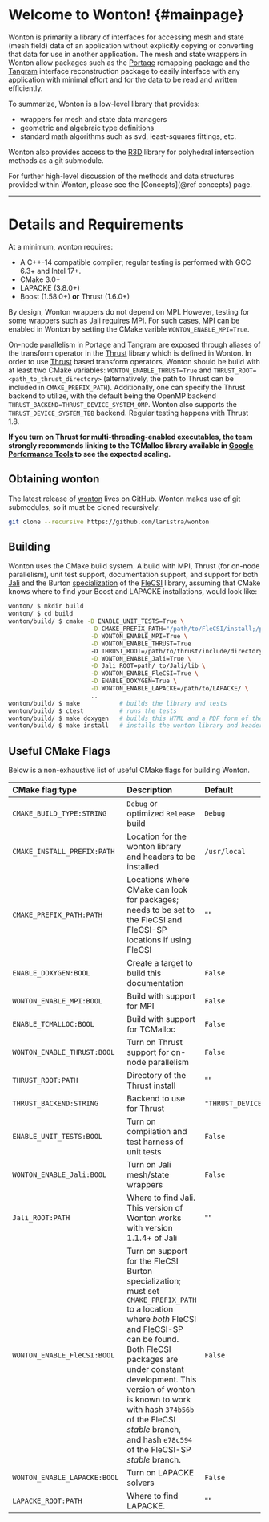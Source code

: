 # Welcome to Wonton!   {#mainpage}

Wonton is primarily a library of interfaces for accessing mesh and state (mesh field) 
data of an application without explicitly copying or converting that data for use 
in another application. The mesh and state wrappers in Wonton allow packages such
as the [Portage](https://github.com/laristra/portage) remapping package and the 
[Tangram](https://github.com/laristra/tangram) interface reconstruction package 
to easily interface with any application with minimal effort and for the data 
to be read and written efficiently.  

To summarize, Wonton is a low-level library that provides:
- wrappers for mesh and state data managers
- geometric and algebraic type definitions 
- standard math algorithms such as svd, least-squares fittings, etc. 

Wonton also provides access to the [R3D](https://github.com/devonmpowell/r3d.git) 
library for polyhedral intersection methods as a git submodule. 

For further high-level discussion of the methods and data structures provided
within Wonton, please see the [Concepts](@ref concepts) page. 

---

# Details and Requirements

At a minimum, wonton requires:
- A C++-14 compatible compiler; regular testing is performed with GCC
  6.3+ and Intel 17+.
- CMake 3.0+
- LAPACKE (3.8.0+)
- Boost (1.58.0+) **or** Thrust (1.6.0+)

By design, Wonton wrappers do not depend on MPI. However, testing for 
some wrappers such as [Jali](https://github.com/lanl/jali) requires MPI. 
For such cases, MPI can be enabled in Wonton by setting the CMake varible 
`WONTON_ENABLE_MPI=True`.

On-node parallelism in Portage and Tangram are exposed through aliases 
of the transform operator in the [Thrust](https://thrust.github.io) library
which is defined in Wonton. In order to use 
[Thrust](https://thrust.github.io) based transform operators, Wonton
should be build with at least two CMake variables:
`WONTON_ENABLE_THRUST=True` and `THRUST_ROOT=<path_to_thrust_directory>` (alternatively, the path to Thrust can be included in `CMAKE_PREFIX_PATH`).
Additionally, one can specify the Thrust backend to utilize, with the
default being the OpenMP backend
`THRUST_BACKEND=THRUST_DEVICE_SYSTEM_OMP`.  Wonton also supports the
`THRUST_DEVICE_SYSTEM_TBB` backend.  Regular testing happens with
Thrust 1.8.

**If you turn on Thrust for multi-threading-enabled executables, the team strongly
recommends linking to the TCMalloc library available in 
[Google Performance Tools](https://github.com/gperftools/gperftools) 
to see the expected scaling.**

## Obtaining wonton

The latest release of [wonton](https://github.com/laristra/wonton)
lives on GitHub.  Wonton makes use of git submodules, so it must be
cloned recursively:

```sh
git clone --recursive https://github.com/laristra/wonton
```

## Building

Wonton uses the CMake build system. A build with MPI, Thrust (for on-node
parallelism), unit test support, documentation support, and support for 
both [Jali](https://github.com/lanl/jali) and the Burton 
[specialization](https://github.com/laristra/flecsi-sp) of 
the [FleCSI](https://github.com/laristra/flecsi) library, assuming that CMake knows where to
find your Boost and LAPACKE installations,  would look like:

~~~sh
wonton/ $ mkdir build
wonton/ $ cd build
wonton/build/ $ cmake -D ENABLE_UNIT_TESTS=True \
					   -D CMAKE_PREFIX_PATH="/path/to/FleCSI/install;/path/to/FleCSI-sp/install" \
					   -D WONTON_ENABLE_MPI=True \
					   -D WONTON_ENABLE_THRUST=True 
             		   -D THRUST_ROOT=/path/to/thrust/include/directory \
					   -D WONTON_ENABLE_Jali=True \
					   -D Jali_ROOT=path/ to/Jali/lib \
					   -D WONTON_ENABLE_FleCSI=True \
					   -D ENABLE_DOXYGEN=True \
					   -D WONTON_ENABLE_LAPACKE=/path/to/LAPACKE/ \
					   ..
wonton/build/ $ make           # builds the library and tests
wonton/build/ $ ctest          # runs the tests
wonton/build/ $ make doxygen   # builds this HTML and a PDF form of the documentation
wonton/build/ $ make install   # installs the wonton library and headers into CMAKE_INSTALL_PREFIX
~~~

## Useful CMake Flags
Below is a non-exhaustive list of useful CMake flags for building
Wonton.

| CMake flag:type | Description | Default |
|:----------|:------------|:--------|
| `CMAKE_BUILD_TYPE:STRING`| `Debug` or optimized `Release` build | `Debug` |
| `CMAKE_INSTALL_PREFIX:PATH` | Location for the wonton library and headers to be installed | `/usr/local` |
| `CMAKE_PREFIX_PATH:PATH` | Locations where CMake can look for packages; needs to be set to the FleCSI and FleCSI-SP locations if using FleCSI | "" |
| `ENABLE_DOXYGEN:BOOL` | Create a target to build this documentation | `False` |
| `WONTON_ENABLE_MPI:BOOL` | Build with support for MPI | `False` |
| `ENABLE_TCMALLOC:BOOL` | Build with support for TCMalloc | `False` |
| `WONTON_ENABLE_THRUST:BOOL` | Turn on Thrust support for on-node parallelism | `False` |
| `THRUST_ROOT:PATH` | Directory of the Thrust install | "" |
| `THRUST_BACKEND:STRING` | Backend to use for Thrust | `"THRUST_DEVICE_SYSTEM_OMP"` |
| `ENABLE_UNIT_TESTS:BOOL` | Turn on compilation and test harness of unit tests | `False` |
| `WONTON_ENABLE_Jali:BOOL` | Turn on Jali mesh/state wrappers | `False` |
| `Jali_ROOT:PATH` | Where to find Jali. This version of Wonton works with version 1.1.4+ of Jali | "" |
| `WONTON_ENABLE_FleCSI:BOOL` | Turn on support for the FleCSI Burton specialization; must set `CMAKE_PREFIX_PATH` to a location where _both_ FleCSI and FleCSI-SP can be found. Both FleCSI packages are under constant development.  This version of wonton is known to work with hash `374b56b` of the FleCSI _stable_ branch, and hash `e78c594` of the FleCSI-SP _stable_ branch. | `False` |
| `WONTON_ENABLE_LAPACKE:BOOL` | Turn on LAPACKE solvers | `False` |
| `LAPACKE_ROOT:PATH` | Where to find LAPACKE. | "" |
